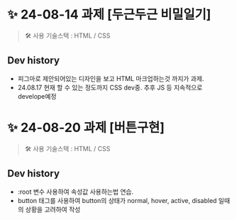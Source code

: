 # ✨ 24-08-14 과제 [두근두근 비밀일기]
> 🛠 사용 기술스택 : HTML / CSS
## Dev history
- 피그마로 제안되어있는 디자인을 보고 HTML 마크업하는것 까지가 과제.
- 24.08.17 현재 할 수 있는 정도까지 CSS dev중. 추후 JS 등 지속적으로 develope예정

# ✨ 24-08-20 과제 [버튼구현]
>  🛠 사용 기술스택 : HTML / CSS
## Dev history
- :root 변수 사용하여 속성값 사용하는법 연습.
- button 태그를 사용하여 button의 상태가 normal, hover, active, disabled 일때의 상황을 고려하여 작성
